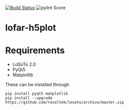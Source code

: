 [![Build Status](https://travis-ci.org/tikk3r/lofar-h5plot.svg?branch=master)](https://travis-ci.org/tikk3r/lofar-h5plot)
![pylint Score](https://mperlet.github.io/pybadge/badges/8.54.svg)

# lofar-h5plot

# Requirements
* LoSoTo 2.0
* PyQt5
* Matplotlib

These can be installed through

    pip install pyqt5 matplotlib
    pip install --upgrade https://github.com/revoltek/losoto/archive/master.zip
